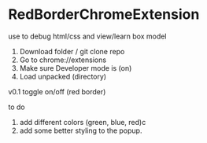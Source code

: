 # RedBorderChromeExtension
use to debug html/css and view/learn box model

1. Download folder / git clone repo 
2. Go to chrome://extensions
3. Make sure Developer mode is (on)
4. Load unpacked (directory)

v0.1
toggle on/off (red border)

to do
1. add different colors (green, blue, red)c
2. add some better styling to the popup.
